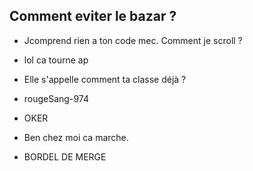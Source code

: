 ##  Comment eviter le bazar ?

- Jcomprend rien a ton code mec. Comment je scroll ?

- lol ca tourne ap

- Elle s'appelle comment ta classe déjà ?
- rougeSang-974
- OKER

- Ben chez moi ca marche.

- BORDEL DE MERGE
